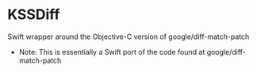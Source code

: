 # KSSDiff
Swift wrapper around the Objective-C version of google/diff-match-patch

* Note: This is essentially a Swift port of the code found at google/diff-match-patch
